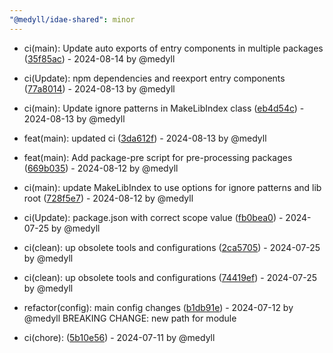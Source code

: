 ```yaml
---
"@medyll/idae-shared": minor
---
```


- ci(main): Update auto exports of entry components in multiple packages ([35f85ac](https://github.com/medyll/idae/commit/35f85ac3c2f281fef2d3a6d4d29d58086e504a48)) - 2024-08-14 by @medyll

- ci(Update): npm dependencies and reexport entry components ([77a8014](https://github.com/medyll/idae/commit/77a80141302e696384e9866a3f23f48ea2073d90)) - 2024-08-13 by @medyll

- ci(main): Update ignore patterns in MakeLibIndex class ([eb4d54c](https://github.com/medyll/idae/commit/eb4d54c192fc1589eefa95b78b0a544883e9130b)) - 2024-08-13 by @medyll

- feat(main): updated ci ([3da612f](https://github.com/medyll/idae/commit/3da612f0f8f9da1f9dbc635abebce72a5c051a9b)) - 2024-08-13 by @medyll

- feat(main): Add package-pre script for pre-processing packages ([669b035](https://github.com/medyll/idae/commit/669b0358873f79c790d1ac3cc01e6cf7bdf1e93e)) - 2024-08-12 by @medyll

- ci(main): update MakeLibIndex to use options for ignore patterns and lib root ([728f5e7](https://github.com/medyll/idae/commit/728f5e7055c0f84e1b227a06f876706da73e3b73)) - 2024-08-12 by @medyll

- ci(Update): package.json with correct scope value ([fb0bea0](https://github.com/medyll/idae/commit/fb0bea05298132c0a1381c0801666e93fff11297)) - 2024-07-25 by @medyll

- ci(clean): up obsolete tools and configurations ([2ca5705](https://github.com/medyll/idae/commit/2ca57057f7318dd84a931d3ad3522512cf9b55d6)) - 2024-07-25 by @medyll

- ci(clean): up obsolete tools and configurations ([74419ef](https://github.com/medyll/idae/commit/74419ef0f91f27915db7235fbc348c5196ccfc2b)) - 2024-07-25 by @medyll

- refactor(config): main config changes ([b1db91e](https://github.com/medyll/idae/commit/b1db91e894eff5dfc8961d64698191b1bb9321da)) - 2024-07-12 by @medyll
  BREAKING CHANGE: new path for module
  

- ci(chore):  ([5b10e56](https://github.com/medyll/idae/commit/5b10e560043ed1d2283b2b3907ec6094ae322c3d)) - 2024-07-11 by @medyll
